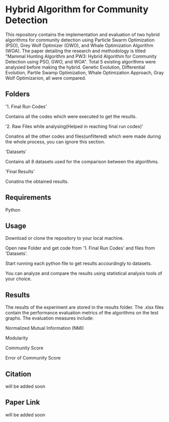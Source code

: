 # Hybrid Algorithm for Community Detection

This repository contains the implementation and evaluation of two hybrid algorithms for community detection using Particle Swarm Optimization (PSO), Grey Wolf Optimizer (GWO), and Whale Optimization Algorithm (WOA). The paper detailing the research and methodology is titled "Mammal Hunting Algorithm and PW3: Hybrid Algorithm for Community Detection using PSO, GWO, and WOA".
Total 5 existing algorithms were analysied before making the hybrid. Genetic Evolution, Differential Evolution, Partile Swamp Optimization, Whale Optimization Approach, Gray Wolf Optimizarion, all were compared.

## Folders
'1. Final Run Codes'

Contains all the codes which were executed to get the results.

'2. Raw Files while analysing(Helped in reaching final run codes)'

Conatins all the other codes and files(unfiltered) which were made during the whole process, you can ignore this section.

'Datasets'

Contains all 8 datasets used for the comparison between the algorithms.

'Final Results'

Conatins the obtained results.

## Requirements
Python

## Usage

Download or clone the repository to your local machine.

Open new Folder and get code from '1. Final Run Codes' and files from 'Datasets'.

Start running each python file to get results accourdingly to datasets.

You can analyze and compare the results using statistical analysis tools of your choice.

## Results
The results of the experiment are stored in the results folder. The .xlsx files contain the performance evaluation metrics of the algorithms on the test graphs. The evaluation measures include:

Normalized Mutual Information (NMI)

Modularity

Community Score

Error of Community Score

## Citation 
will be added soon

## Paper Link
will be added soon
